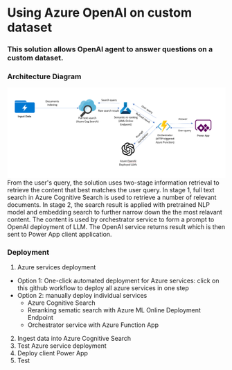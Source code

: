 # Using Azure OpenAI on custom dataset
### This solution allows OpenAI agent to answer questions on a custom dataset.
### Architecture Diagram
![OpenAI on custom dataset](../../documents/media/openaioncustomdataset.png)
From the user's query, the solution uses two-stage information retrieval to retrieve the content that best matches the user query. 
In stage 1, full text search in Azure Cognitive Search is used to retrieve a number of relevant documents. In stage 2, the search result is applied with pretrained NLP model and embedding search to further narrow down the the most relavant content. The content is used by orchestrator service to form a prompt to OpenAI deployment of LLM. The OpenAI service returns result which is then sent to Power App client application.
### Deployment

1. Azure services deployment
- Option 1: One-click automated deployment for Azure services: click on this github workflow to deploy all azure services in one step
- Option 2: manually deploy individual services
    - Azure Cognitive Search
    - Reranking sematic search with Azure ML Online Deployment Endpoint
    - Orchestrator service with Azure Function App
2. Ingest data into Azure Cognitive Search
3. Test Azure service deployment
4. Deploy client Power App
5. Test

